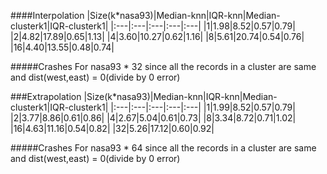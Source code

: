 ####Interpolation
|Size(k*nasa93)|Median-knn|IQR-knn|Median-clusterk1|IQR-clusterk1|
|:---|:---|:---|:---|:---|
|1|1.98|8.52|0.57|0.79|
|2|4.82|17.89|0.65|1.13|
|4|3.60|10.27|0.62|1.16|
|8|5.61|20.74|0.54|0.76|
|16|4.40|13.55|0.48|0.74|

#####Crashes For nasa93 * 32 since all the records in a cluster are same and dist(west,east) = 0(divide by 0 error)


###Extrapolation
|Size(k*nasa93)|Median-knn|IQR-knn|Median-clusterk1|IQR-clusterk1|
|:---|:---|:---|:---|:---|
|1|1.99|8.52|0.57|0.79|
|2|3.77|8.86|0.61|0.86|
|4|2.67|5.04|0.61|0.73|
|8|3.34|8.72|0.71|1.02|
|16|4.63|11.16|0.54|0.82|
|32|5.26|17.12|0.60|0.92|

#####Crashes For nasa93 * 64 since all the records in a cluster are same and dist(west,east) = 0(divide by 0 error)
